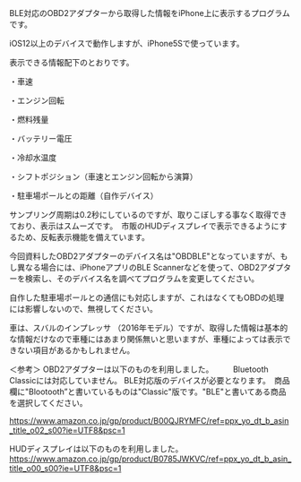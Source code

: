 BLE対応のOBD2アダプターから取得した情報をiPhone上に表示するプログラムです。　　

iOS12以上のデバイスで動作しますが、iPhone5Sで使っています。

表示できる情報配下のとおりです。

 ・車速
 
 ・エンジン回転
 
 ・燃料残量
 
 ・バッテリー電圧
 
 ・冷却水温度
 
 ・シフトポジション（車速とエンジン回転から演算）
 
 ・駐車場ポールとの距離（自作デバイス）
 

サンプリング周期は0.2秒にしているのですが、取りこぼしする事なく取得できており、表示はスムーズです。　市販のHUDディスプレイで表示できるようにするため、反転表示機能を備えています。

今回資料したOBD2アダプターのデバイス名は"OBDBLE"となっていますが、もし異なる場合には、iPhoneアプリのBLE Scannerなどを使って、OBD2アダプターを検索し、そのデバイス名を調べてプログラムを変更してください。

自作した駐車場ポールとの通信にも対応しますが、これはなくてもOBDの処理には影響しないので、無視してください。

車は、スバルのインプレッサ （2016年モデル）ですが、取得した情報は基本的な情報だけなので車種にはあまり関係無いと思いますが、車種によっては表示できない項目があるかもしれません。

＜参考＞
OBD2アダプターは以下のものを利用しました。　　　Bluetooth Classicには対応していません。  BLE対応版のデバイスが必要となります。　商品欄に"Blootooth”と書いているものは"Classic"版です。"BLE"と書いてある商品を選択してください。

https://www.amazon.co.jp/gp/product/B00QJRYMFC/ref=ppx_yo_dt_b_asin_title_o02_s00?ie=UTF8&psc=1

HUDディスプレイは以下のものを利用しました。
https://www.amazon.co.jp/gp/product/B0785JWKVC/ref=ppx_yo_dt_b_asin_title_o00_s00?ie=UTF8&psc=1
